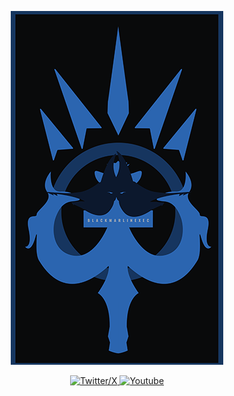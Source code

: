 <a href="https://github.com/byt3n33dl3/"><p align="center">
<img src="/blackmarlinexec.png">
</p></a>

<p align="center">
  <a href="https://twitter.com/byt3n33dl3"><img alt="Twitter/X" src="https://img.shields.io/twitter/follow/byt3n33dl3">
  <a href="https://www.youtube.com/c/byt3n33dl3"><img alt="Youtube" src="https://img.shields.io/youtube/channel/subscribers/UCnZ5Enhl-bLs815iQYgjojw">
</p>
